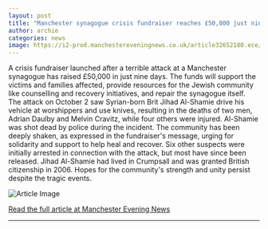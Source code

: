 ```yaml
---
layout: post
title: "Manchester synagogue crisis fundraiser reaches £50,000 just nine days after horror attack"
author: archie
categories: news
image: https://i2-prod.manchestereveningnews.co.uk/article32652180.ece/ALTERNATES/s1200/0_091025synagogue6.jpg
---
```

A crisis fundraiser launched after a terrible attack at a Manchester synagogue has raised £50,000 in just nine days. The funds will support the victims and families affected, provide resources for the Jewish community like counselling and recovery initiatives, and repair the synagogue itself. The attack on October 2 saw Syrian-born Brit Jihad Al-Shamie drive his vehicle at worshippers and use knives, resulting in the deaths of two men, Adrian Daulby and Melvin Cravitz, while four others were injured. Al-Shamie was shot dead by police during the incident. The community has been deeply shaken, as expressed in the fundraiser's message, urging for solidarity and support to help heal and recover. Six other suspects were initially arrested in connection with the attack, but most have since been released. Jihad Al-Shamie had lived in Crumpsall and was granted British citizenship in 2006. Hopes for the community's strength and unity persist despite the tragic events.

![Article Image](https://i2-prod.manchestereveningnews.co.uk/article32652180.ece/ALTERNATES/s1200/0_091025synagogue6.jpg)

[Read the full article at Manchester Evening News](https://www.manchestereveningnews.co.uk/news/greater-manchester-news/manchester-synagogue-crisis-fundraiser-reaches-32652168)

---
